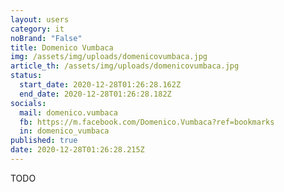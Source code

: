 ```yaml
---
layout: users
category: it
noBrand: "False"
title: Domenico Vumbaca
img: /assets/img/uploads/domenicovumbaca.jpg
article_th: /assets/img/uploads/domenicovumbaca.jpg
status:
  start_date: 2020-12-28T01:26:28.162Z
  end_date: 2020-12-28T01:26:28.182Z
socials:
  mail: domenico.vumbaca
  fb: https://m.facebook.com/Domenico.Vumbaca?ref=bookmarks
  in: domenico_vumbaca
published: true
date: 2020-12-28T01:26:28.215Z
---
```

TODO